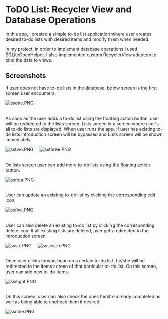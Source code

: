 # ToDO List: Recycler View and Database Operations
In this app, I created a simple to-do list application where user creates
desired to-do lists with desired items and modify them when needed.

In my project, in order to implement database operations I used SQLiteOpenHelper.
I also implemented custom RecyclerView adapters to bind the data to views.

## Screenshots



If user does not have to-do lists in the database, below screen is the
first screen user encounters.

![ssone.PNG](docs/screenshots/ssone.PNG)

<br/>
As soon as the user adds a to-do list using the floating action button,
user will be redirected to the lists screen. Lists screen is a screen
where user's all to-do lists are displayed. When user runs the app, if
user has existing to-do lists introduction screen will be bypassed and Lists
screen will be shown immediately.

![sstwo.PNG](docs/screenshots/sstwo.PNG) &nbsp;&nbsp;&nbsp; ![ssthree.PNG](docs/screenshots/ssthree.PNG)

<br/>
On lists screen user can add more to-do lists using the floating action
button.

![ssfour.PNG](docs/screenshots/ssfour.PNG)

<br/>
User can update an existing to-do list by clicking the corresponding edit
icon.

![ssfive.PNG](docs/screenshots/ssfive.PNG)

<br/>
User can also delete an existing to-do list by clicking the corresponding
delete icon. If all existing lists are deleted, user gets redirected to
the introduction screen.

![sssix.PNG](docs/screenshots/sssix.PNG) &nbsp;&nbsp;&nbsp; ![ssseven.PNG](docs/screenshots/ssseven.PNG)

<br/>
Once user clicks forward icon on a certain to-do list, he/she will be redirected
to the items screen of that particular to-do list. On this screen, user
can add new to-do items.

![sseight.PNG](docs/screenshots/sseight.PNG)

<br/>
On this screen, user can also check the ones he/she already completed as well as being
able to uncheck them if desired.

![ssnine.PNG](docs/screenshots/ssnine.PNG)

